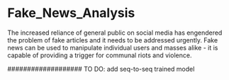 # Fake_News_Analysis
The increased reliance of general public on social media has engendered the problem of fake articles and it needs to be addressed urgently.  Fake news can be used to manipulate individual users and masses alike - it is capable of providing a trigger for communal riots and violence.




###################
TO DO:
add seq-to-seq trained model
